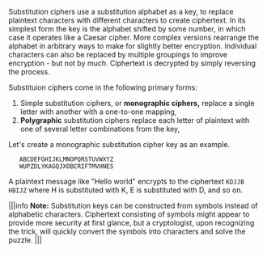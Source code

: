 Substitution ciphers use a substitution alphabet as a key, to replace plaintext characters with different characters to create ciphertext. In its simplest form the key is the alphabet shifted by some number, in which case it operates like a Caesar cipher. More complex versions rearrange the alphabet in arbitrary ways to make for slightly better encryption. Individual characters can also be replaced by multiple groupings to improve encryption - but not by much. Ciphertext is decrypted by simply reversing the process.

Substituion ciphers come in the following primary forms: 

1. Simple substitution ciphers, or **monographic ciphers,** replace a single letter with another with a one-to-one mapping,
2. **Polygraphic** substitution ciphers replace each letter of plaintext with one of several letter combinations from the key,

Let's create a monographic substitution cipher key as an example.

```
   ABCDEFGHIJKLMNOPQRSTUVWXYZ
   WUPZDLYKAGQJXOBCRIFTMVHNES
   ```
 

A plaintext message like "Hello world" encrypts to the ciphertext `KDJJB HBIJZ` where H is substituted with K, E is substituted with D, and so on.


|||info
**Note:**
Substitution keys can be constructed from symbols instead of alphabetic characters. Ciphertext consisting of symbols might appear to provide more security at first glance, but a cryptologist, upon recognizing the trick, will quickly convert the symbols into characters and solve the puzzle.
|||